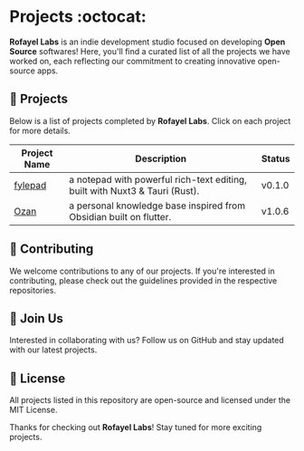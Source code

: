 # Projects :octocat:

**Rofayel Labs** is an indie development studio focused on developing **Open Source** softwares! Here, you'll find a curated list of all the projects we have worked on, each reflecting our commitment to creating innovative open-source apps.

## 📑 Projects

Below is a list of projects completed by **Rofayel Labs**. Click on each project for more details.

| Project Name | Description | Status |
|--------------|-------------|--------|
| [fylepad](https://github.com/imrofayel/fylepad/) | a notepad with powerful rich-text editing, built with Nuxt3 & Tauri (Rust). | v0.1.0 |
| [Ozan](https://github.com/imrofayel/Ozan/) | a personal knowledge base inspired from Obsidian built on flutter. | v1.0.6 |

## 🌟 Contributing

We welcome contributions to any of our projects. If you're interested in contributing, please check out the guidelines provided in the respective repositories.

## 🤝 Join Us

Interested in collaborating with us? Follow us on GitHub and stay updated with our latest projects.

## 📝 License

All projects listed in this repository are open-source and licensed under the MIT License.

Thanks for checking out **Rofayel Labs**! Stay tuned for more exciting projects.
